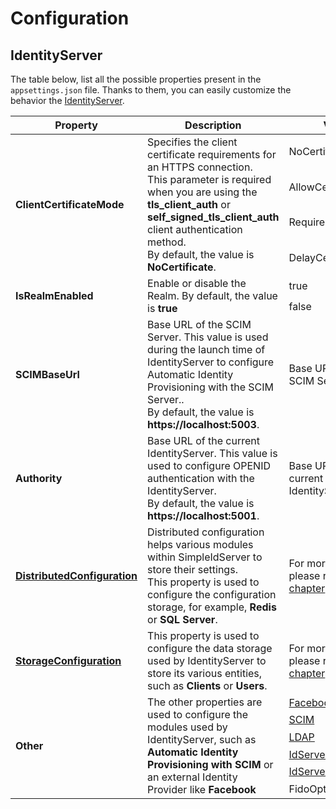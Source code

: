 # Configuration

## IdentityServer

The table below, list all the possible properties present in the `appsettings.json` file. Thanks to them, you can easily customize the behavior the [IdentityServer](../installation#create-identityserver-project).

<table>
    <thead>
        <tr>
            <th>Property</th>
            <th>Description</th>
            <th>Values</th>
        </tr>
    </thead>
    <tbody>
        <tr>
            <td rowspan="4"><b>ClientCertificateMode</b></td>
            <td rowspan="4">
                Specifies the client certificate requirements for an HTTPS connection.<br/>
                This parameter is required when you are using the <b>tls_client_auth</b> or <b>self_signed_tls_client_auth</b> client authentication method. <br/>
                By default, the value is <b>NoCertificate</b>.
            </td>
            <td>NoCertificate</td>
        </tr>
        <tr>
            <td>AllowCertificate</td>
        </tr>
        <tr>
            <td>RequireCertificate</td>
        </tr>
        <tr>
            <td>DelayCertificate</td>
        </tr>
        <tr>
            <td rowspan="2"><b>IsRealmEnabled</b></td>
            <td rowspan="2">Enable or disable the Realm. By default, the value is <b>true</b></td>
            <td>true</td>
        </tr>
        <tr>
            <td>false</td>
        </tr>
        <tr>
            <td><b>SCIMBaseUrl</b></td>
            <td>
                Base URL of the SCIM Server. This value is used during the launch time of IdentityServer to configure Automatic Identity Provisioning with the SCIM Server..<br/>
                By default, the value is <b>https://localhost:5003</b>.
            </td>
            <td>Base URL of the SCIM Server</td>
        </tr>
        <tr>
            <td><b>Authority</b></td>
            <td>
                Base URL of the current IdentityServer. This value is used to configure OPENID authentication with the IdentityServer.<br/>
                By default, the value is <b>https://localhost:5001</b>.
            </td>
            <td>Base URL of the current IdentityServer.</td>
        </tr>
        <tr>
            <td><a href="../iam/configuration"><b>DistributedConfiguration</b></a></td>
            <td>
                Distributed configuration helps various modules within SimpleIdServer to store their settings. <br />
                This property is used to configure the configuration storage, for example, <b>Redis</b> or <b>SQL Server</b>.
            </td>
            <td>For more information, please refer to this <a href="../iam/configuration">chapter</a></td>
        </tr>
        <tr>
            <td><a href="../iam/storage"><b>StorageConfiguration</b></a></td>
            <td>This property is used to configure the data storage used by IdentityServer to store its various entities, such as <b>Clients</b> or <b>Users</b>.</td>
            <td>For more information, please refer to this <a href="../iam/storage">chapter</a></td>
        </tr>
        <tr>
            <td rowspan="6"><b>Other</b></td>
            <td rowspan="6">The other properties are used to configure the modules used by IdentityServer, such as <b>Automatic Identity Provisioning with SCIM</b> or an external Identity Provider like <b>Facebook</b></td>
            <td><a href="../iam/externalidproviders#facebook">Facebook</a></td>
        </tr>
        <tr>            
            <td><a href="../iam/automaticidentityprovisioning.md#scim">SCIM</a></td>
        </tr>
        <tr>            
            <td><a href="../iam/automaticidentityprovisioning.md#ldap">LDAP</a></td>
        </tr>
        <tr>            
            <td><a href="../iam/authmethods.md#email">IdServerEmailOptions</a></td>
        </tr>
        <tr>            
            <td><a href="../iam/authmethods.md#sms">IdServerSmsOptions</a></td>
        </tr>
        <tr>            
            <td>FidoOptions</td>
        </tr>
    </tbody>
</table>